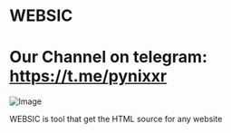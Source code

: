 # WEBSIC
# Our Channel on telegram: https://t.me/pynixxr
![Image](https://github.com/R4P-x/WEBSIC/assets/77308140/3694acba-1b2c-4445-916f-020f422695b2)

WEBSIC is tool that get the HTML source for any website
